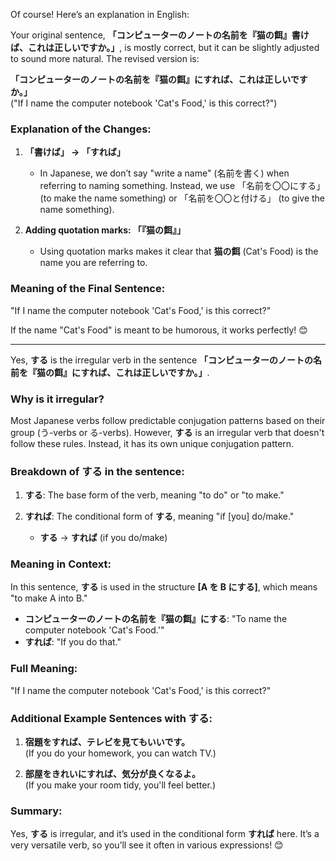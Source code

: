 Of course! Here’s an explanation in English:

Your original sentence, **「コンピューターのノートの名前を『猫の餌』書けば、これは正しいですか。」**, is mostly correct, but it can be slightly adjusted to sound more natural. The revised version is:

**「コンピューターのノートの名前を『猫の餌』にすれば、これは正しいですか。」**  
("If I name the computer notebook 'Cat's Food,' is this correct?")

### Explanation of the Changes:
1. **「書けば」 → 「すれば」**  
   - In Japanese, we don’t say "write a name" (名前を書く) when referring to naming something. Instead, we use 「名前を〇〇にする」 (to make the name something) or 「名前を〇〇と付ける」 (to give the name something).  

2. **Adding quotation marks: 「『猫の餌』」**  
   - Using quotation marks makes it clear that **猫の餌** (Cat's Food) is the name you are referring to.

### Meaning of the Final Sentence:  
"If I name the computer notebook 'Cat's Food,' is this correct?"

If the name "Cat's Food" is meant to be humorous, it works perfectly! 😊

---

Yes, **する** is the irregular verb in the sentence **「コンピューターのノートの名前を『猫の餌』にすれば、これは正しいですか。」**. 

### Why is it irregular?  
Most Japanese verbs follow predictable conjugation patterns based on their group (う-verbs or る-verbs). However, **する** is an irregular verb that doesn't follow these rules. Instead, it has its own unique conjugation pattern.

### Breakdown of **する** in the sentence:
1. **する**: The base form of the verb, meaning "to do" or "to make."
2. **すれば**: The conditional form of **する**, meaning "if [you] do/make."

   - **する** → **すれば** (if you do/make)

### Meaning in Context:
In this sentence, **する** is used in the structure **[A を B にする]**, which means "to make A into B."  
- **コンピューターのノートの名前を『猫の餌』にする**: "To name the computer notebook 'Cat's Food.'"
- **すれば**: "If you do that."

### Full Meaning:  
"If I name the computer notebook 'Cat's Food,' is this correct?"

### Additional Example Sentences with **する**:
1. **宿題をすれば、テレビを見てもいいです。**  
   (If you do your homework, you can watch TV.)

2. **部屋をきれいにすれば、気分が良くなるよ。**  
   (If you make your room tidy, you'll feel better.)

### Summary:  
Yes, **する** is irregular, and it’s used in the conditional form **すれば** here. It’s a very versatile verb, so you’ll see it often in various expressions! 😊
